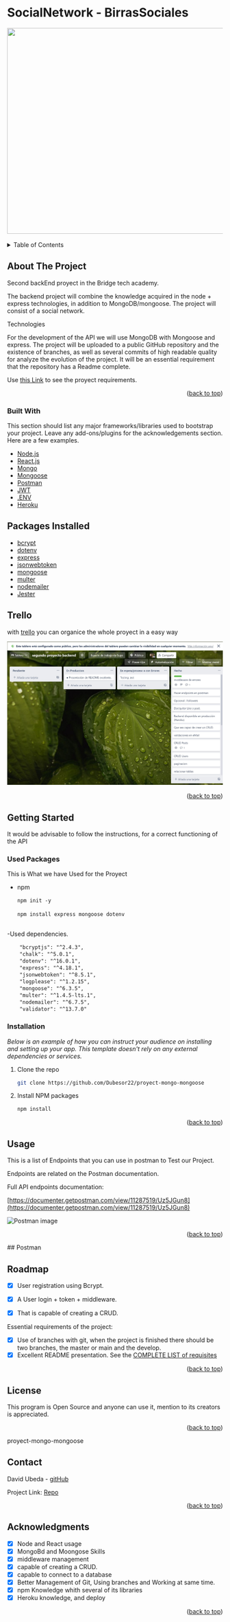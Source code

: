 # SocialNetwork - BirrasSociales

<!-- PROJECT LOGO -->

<p align="center">
  <img width="640" height="480" src="https://mediashower.com/img/3F0DB446-334E-11E5-A30A-C9395910E613/bigstock-Beer-Flight-48979337.jpg">
</p>

<!-- TABLE OF CONTENTS -->
<details>
  <summary>Table of Contents</summary>
  <ol>
    <li>
      <a href="#about-the-project">About The Project</a>
      <ul>
        <li><a href="#built-with">Built With</a></li>
      </ul>
    </li>
    <li>
      <a href="#getting-started">Getting Started</a>
      <ul>
        <li><a href="#installation">Installation</a></li>
      </ul>
    </li>
    <li><a href="#usage">Usage</a></li>
    <li><a href="#roadmap">Roadmap</a></li>
    <li><a href="#license">License</a></li>
    <li><a href="#contact">Contact</a></li>
    <li><a href="#acknowledgments">Acknowledgments</a></li>
  </ol>
</details>

<!-- ABOUT THE PROJECT -->

## About The Project

Second backEnd proyect in the Bridge tech academy.

The backend project will combine the knowledge acquired in the
node + express technologies, in addition to MongoDB/mongoose.
The project will consist of a social network.

Technologies

For the development of the API we will use MongoDB with Mongoose and express.
The project will be uploaded to a public GitHub repository and the
existence of branches, as well as several commits of high readable quality for
analyze the evolution of the project.
It will be an essential requirement that the repository has a Readme
complete.


Use [this Link](https://docs.google.com/document/d/1Ls9hd-X-NSqukJ0G-VKlXq8PXSQ6wrAJCrXZtu69rMY/edit) to see the proyect requirements.

<p align="right">(<a href="#top">back to top</a>)</p>

### Built With

This section should list any major frameworks/libraries used to bootstrap your project. Leave any add-ons/plugins for the acknowledgements section. Here are a few examples.

- [Node.js](https://node.org/)
- [React.js](https://reactjs.org/)
- [Mongo](https://www.mongodb.com/)
- [Mongoose](https://mongoosejs.com/)
- [Postman](https://www.postman.com/)
- [JWT](https://jwt.io//)
- [.ENV](https://dotenv.io//)
- [Heroku](https://id.heroku.com/)

## Packages Installed

* [bcrypt](https://www.npmjs.com/package/bcrypt)
* [dotenv](https://www.npmjs.com/package/dotenv)
* [express](https://www.npmjs.com/package/express)
* [jsonwebtoken](https://www.npmjs.com/package/jsonwebtoken)
* [mongoose](https://www.npmjs.com/package/mongoose)
* [multer](https://www.npmjs.com/package/multer)
* [nodemailer](https://www.npmjs.com/package/nodemailer)
* [Jester](https://www.npmjs.com/package/jester)


## Trello

with [trello](https://trello.com/b/GS70Xdtg/segundo-proyecto-backend) you can organice the whole proyect in a easy way

![Trello image](./assets/trello.jpg)





<p align="right">(<a href="#top">back to top</a>)</p>

<!-- GETTING STARTED -->

## Getting Started

It would be advisable to follow the instructions, for a correct functioning of the API

### Used Packages

This is What we have Used for the Proyect

- npm

  ```
  npm init -y

  npm install express mongoose dotenv


  ```

-Used dependencies.

```
    "bcryptjs": "^2.4.3",
    "chalk": "^5.0.1",
    "dotenv": "^16.0.1",
    "express": "^4.18.1",
    "jsonwebtoken": "^8.5.1",
    "logplease": "^1.2.15",
    "mongoose": "^6.3.5",
    "multer": "^1.4.5-lts.1",
    "nodemailer": "^6.7.5",
    "validator": "^13.7.0"

  ```


### Installation

_Below is an example of how you can instruct your audience on installing and setting up your app. This template doesn't rely on any external dependencies or services._

1. Clone the repo
   ```sh
   git clone https://github.com/Dubesor22/proyect-mongo-mongoose
   ```
2. Install NPM packages
   ```sh
   npm install
   ```

<p align="right">(<a href="#top">back to top</a>)</p>

<!-- USAGE EXAMPLES -->

## Usage

This is a list of Endpoints that you can use in postman to Test our Project.

Endpoints are related on the Postman documentation.

Full API endpoints documentation:

[https://documenter.getpostman.com/view/11287519/Uz5JGun8](https://documenter.getpostman.com/view/11287519/Uz5JGun8)

![Postman image](./assets/%E5%B1%8F%E5%B9%95%E6%88%AA%E5%9B%BE%202022-06-06%20210624.png)


<p align="right">(<a href="#top">back to top</a>)</p>
## Postman

<!-- ROADMAP -->

## Roadmap

- [x] User registration using Bcrypt.
- [x] A User login + token + middleware.
- [x] That is capable of creating a CRUD.


Essential requirements of the project:

- [x] Use of branches with git, when the project is finished there should be two branches, the master or main and the develop.
- [x] Excellent README presentation.
      See the [COMPLETE LIST of requisites](https://docs.google.com/document/d/1yey2fRgu8OkH0T2EUfP3Svixxq7geW1HmxxoOExK6Go/edit#)

<p align="right">(<a href="#top">back to top</a>)</p>

<!-- LICENSE -->

## License

This program is Open Source and anyone can use it, mention to its creators is appreciated.

<p align="right">(<a href="#top">back to top</a>)</p>

<!-- CONTACT -->
proyect-mongo-mongoose
## Contact

David Ubeda - [gitHub](https://github.com/dubesor22)

Project Link: [Repo](https://github.com/dubesor22/proyect-mongo-mongoose)

<p align="right">(<a href="#top">back to top</a>)</p>

<!-- ACKNOWLEDGMENTS -->

## Acknowledgments

- [x] Node and React usage
- [x] MongoBd and Moongose Skills
- [x] middleware management
- [x] capable of creating a CRUD.
- [x] capable to connect to a database
- [x] Better Management of Git, Using branches and Working at same time.
- [x] npm Knowledge whith several of its libraries
- [x] Heroku knowledge, and deploy

<p align="right">(<a href="#top">back to top</a>)</p>

<!-- MARKDOWN LINKS & IMAGES -->
<!-- https://www.markdownguide.org/basic-syntax/#reference-style-links -->

[contributors-shield]: https://img.shields.io/github/contributors/othneildrew/Best-README-Template.svg?style=for-the-badge
[contributors-url]: https://github.com/othneildrew/Best-README-Template/graphs/contributors
[forks-shield]: https://img.shields.io/github/forks/othneildrew/Best-README-Template.svg?style=for-the-badge
[forks-url]: https://github.com/othneildrew/Best-README-Template/network/members
[stars-shield]: https://img.shields.io/github/stars/othneildrew/Best-README-Template.svg?style=for-the-badge
[stars-url]: https://github.com/othneildrew/Best-README-Template/stargazers
[issues-shield]: https://img.shields.io/github/issues/othneildrew/Best-README-Template.svg?style=for-the-badge
[issues-url]: https://github.com/othneildrew/Best-README-Template/issues
[license-shield]: https://img.shields.io/github/license/othneildrew/Best-README-Template.svg?style=for-the-badge
[license-url]: https://github.com/othneildrew/Best-README-Template/blob/master/LICENSE.txt
[linkedin-shield]: https://img.shields.io/badge/-LinkedIn-black.svg?style=for-the-badge&logo=linkedin&colorB=555
[linkedin-url]: https://linkedin.com/in/othneildrew
[product-screenshot]: images/screenshot.png
